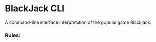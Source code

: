 # BlackJack CLI

A command-line interface interpretation of the popular game Blackjack.

### Rules:
